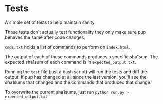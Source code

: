 # Tests

A simple set of tests to help maintain sanity.

These tests don't actually test functionality they only make sure pup behaves
the same after code changes.

`cmds.txt` holds a list of commands to perform on `index.html`.

The output of each of these commands produces a specific sha1sum. The expected
sha1sum of each command is in `expected_output.txt`.

Running the `test` file (just a bash script) will run the tests and diff the
output. If pup has changed at all since the last version, you'll see the sha1sums
that changed and the commands that produced that change. 

To overwrite the current sha1sums, just run `python run.py > expected_output.txt`

